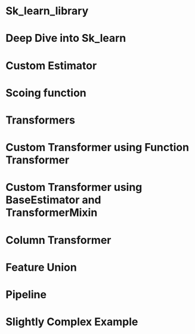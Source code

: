 # Sk_learn_library
# Deep Dive into Sk_learn
# Custom Estimator
# Scoing function
# Transformers
# Custom Transformer using Function Transformer
# Custom Transformer using BaseEstimator and TransformerMixin
# Column Transformer
# Feature Union
# Pipeline
# Slightly Complex Example

